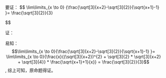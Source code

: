 要证： 
$$
\lim\limits_{x \to 0} {\frac{\sqrt[3]{x+2}-\sqrt[3]{2}}{\sqrt{x+1}-1} }= \frac{\sqrt[3]{2}}{3}

$$

证：

易知：
$$\lim\limits_{x \to 0}{\frac{\sqrt[3]{x+2}-\sqrt[3]{2}}{\sqrt{x+1}-1} }= \lim\limits_{x \to 0}{\frac{x}{(\sqrt[3]{x+2})^{2} + \sqrt[3]{2} * \sqrt[3]{x+2} + \sqrt[3]{4}} * \frac{\sqrt{x+1}+1}{x}} = \frac{\sqrt[3]{2}}{3}$$
,
综上可知，原命题得证。
